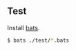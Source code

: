 ## Test
Install [bats](https://github.com/sstephenson/bats#installing-bats-from-source).
```bash
$ bats ./test/*.bats
```
